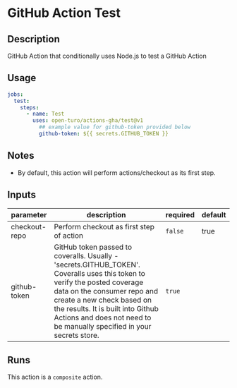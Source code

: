 # GitHub Action Test

## Description

GitHub Action that conditionally uses Node.js to test a GitHub Action

## Usage

```yaml
jobs:
  test:
    steps:
      - name: Test
        uses: open-turo/actions-gha/test@v1
          ## example value for github-token provided below
          github-token: ${{ secrets.GITHUB_TOKEN }}
```

## Notes

- By default, this action will perform actions/checkout as its first step.

<!-- prettier-ignore-start -->
<!-- action-docs-inputs -->
## Inputs

| parameter | description | required | default |
| --- | --- | --- | --- |
| checkout-repo | Perform checkout as first step of action | `false` | true |
| github-token | GitHub token passed to coveralls. Usually - 'secrets.GITHUB_TOKEN'. Coveralls uses this token to verify the posted coverage data on the consumer repo and create a new check based on the results. It is built into Github Actions and does not need to be manually specified in your secrets store. | `true` |  |
<!-- action-docs-inputs -->

<!-- action-docs-outputs -->

<!-- action-docs-outputs -->

<!-- action-docs-runs -->
## Runs

This action is a `composite` action.
<!-- action-docs-runs -->

<!-- action-docs-usage  -->
<!-- action-docs-usage -->
<!-- prettier-ignore-end -->
